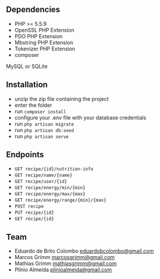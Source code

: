 ## Dependencies
- PHP >= 5.5.9
- OpenSSL PHP Extension
- PDO PHP Extension
- Mbstring PHP Extension
- Tokenizer PHP Extension
- composer

MySQL or SQLite

## Installation

- unzip the zip file containing the project
- enter the folder
- run `composer install`
- configure your .env file with your database credentials
- run `php artisan migrate`
- run `php artisan db:seed`
- run `php artisan serve`

## Endpoints
- `GET recipe/{id}/nutrition-info`
- `GET recipe/name/{name}`
- `GET recipe/user/{id}`
- `GET recipe/energy/min/{min}`
- `GET recipe/energy/max/{max}`
- `GET recipe/energy/range/{min}/{max}`
- `POST recipe`
- `PUT recipe/{id}`
- `GET recipe/{id}`
 
## Team
- Eduardo de Brito Colombo <eduardobcolombo@gmail.com>
- Marcos Grimm <marcosgrimm@gmail.com>
- Mathias Grimm <mathiasgrimm@gmail.com>
- Plínio Almeida <plinioalmeida@gmail.com>

